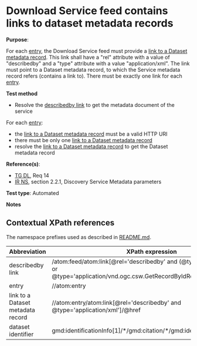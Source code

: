 # Download Service feed contains links to dataset metadata records

**Purpose**:

For each [entry](#entry), the Download Service feed must provide a [link to a Dataset metadata record](#datasetdescribedbylink). This link shall have a "rel" attribute with a value of "describedby" and a "type" attribute with a value "application/xml". The link must point to a Dataset metadata record, to which the Service metadata record refers (contains a link to). There must be exactly one link for each [entry](#entry).

**Test method**

* Resolve the [describedby link](#describedbylink) to get the metadata document of the service

For each [entry](#entry):

* the [link to a Dataset metadata record](#datasetdescribedbylink) must be a valid HTTP URI
* there must be only one [link to a Dataset metadata record](#datasetdescribedbylink)
* resolve the [link to a Dataset metadata record](#datasetdescribedbylink) to get the Dataset metadata record

**Reference(s)**:

* [TG DL](README.md#ref_TG_DL), Req 14
* [IR NS](README.md#ref_IR_NS), section 2.2.1, Discovery Service Metadata parameters

**Test type**: Automated

**Notes**

## Contextual XPath references

The namespace prefixes used as described in [README.md](README.md#namespaces).

Abbreviation                                               |  XPath expression
---------------------------------------------------------- | -------------------------------------------------------------------------
describedby link <a name="describedbylink"></a> | /atom:feed/atom:link[@rel='describedby' and (@type='application/xml' or @type='application/vnd.ogc.csw.GetRecordByIdResponse_xml')]/@href
entry <a name="entry"></a> | //atom:entry
link to a Dataset metadata record <a name="datasetdescribedbylink"></a> | //atom:entry/atom:link[@rel='describedby' and @type='application/xml']/@href
dataset identifier <a name="datasetidentifier"></a> | gmd:identificationInfo[1]/\*/gmd:citation/\*/gmd:identifier
